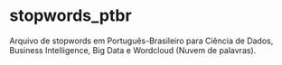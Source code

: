 # stopwords_ptbr
Arquivo de stopwords em Português-Brasileiro para Ciência de Dados, Business Intelligence, Big Data e Wordcloud (Nuvem de palavras).
